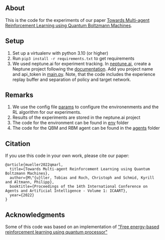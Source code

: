 ## About
This is the code for the experiments of our paper [Towards Multi-agent Reinforcement Learning using Quantum Boltzmann Machines](https://arxiv.org/pdf/2109.10900).

## Setup
1. Set up a virtualenv with python 3.10 (or higher)
2. Run ```pip3 install -r requirements.txt``` to get requirements
3. We used neptune.ai for experiment tracking. In [neptune.ai](https://neptune.ai), create a Neptune project following the [documentation](https://docs.neptune.ai/setup/creating_project/). Add you project name and api_token in [main.py](main.py). Note, that the code includes the experience replay buffer and separation of policy and target network. 

## Remarks
1. We use the config file [params](params.json) to configure the environenments and the RL algorithm for our experiments.
2. Results of the experiments are stored in the neptune.ai project
3. The code for the environment can be found in [env](env) folder
4. The code for the QBM and RBM agent can be found in the [agents](agents) folder

## Citation
If you use this code in your own work, please cite our paper:
```
@article{mueller2022qmarl,
  title={Towards Multi-agent Reinforcement Learning using Quantum Boltzmann Machines},
  author={M\"{u}ller, Tobias and Roch, Christoph and Schmid, Kyrill and Altmann, Philipp},
  booktitle={Proceedings of the 14th International Conference on Agents and Artificial Intelligence - Volume 1: ICAART},
  year={2022}
}
```

## Acknowledgments
Some of this code was based on an implementation of ["Free energy-based reinforcement learning using quantum processor"](https://github.com/Mircea-Marian/attract_grid_data_flow_optimization/tree/master)
